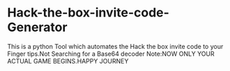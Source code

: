 # Hack-the-box-invite-code-Generator
This is a python Tool which automates the Hack the box invite code to your Finger tips.Not Searching  for a Base64 decoder 
Note:NOW ONLY YOUR ACTUAL GAME BEGINS.HAPPY JOURNEY

